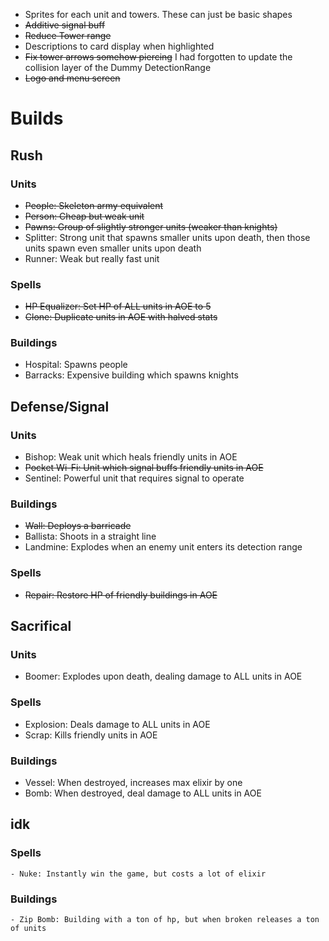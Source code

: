 
- Sprites for each unit and towers. These can just be basic shapes
- ~~Additive signal buff~~
- ~~Reduce Tower range~~
- Descriptions to card display when highlighted
- ~~Fix tower arrows somehow piercing~~ I had forgotten to update the collision layer of the Dummy DetectionRange 
- ~~Logo and menu screen~~

# Builds
## Rush
### Units
- ~~People: Skeleton army equivalent~~
- ~~Person: Cheap but weak unit~~
- ~~Pawns: Group of slightly stronger units (weaker than knights)~~
- Splitter: Strong unit that spawns smaller units upon death, then those units spawn even smaller units upon death
- Runner: Weak but really fast unit

### Spells
- ~~HP Equalizer: Set HP of ALL units in AOE to 5~~
- ~~Clone: Duplicate units in AOE with halved stats~~

### Buildings
- Hospital: Spawns people
- Barracks: Expensive building which spawns knights

## Defense/Signal

### Units
- Bishop: Weak unit which heals friendly units in AOE
- ~~Pocket Wi-Fi: Unit which signal buffs friendly units in AOE~~
- Sentinel: Powerful unit that requires signal to operate

### Buildings
- ~~Wall: Deploys a barricade~~
- Ballista: Shoots in a straight line
- Landmine: Explodes when an enemy unit enters its detection range

### Spells
- ~~Repair: Restore HP of friendly buildings in AOE~~ 

## Sacrifical

### Units
- Boomer: Explodes upon death, dealing damage to ALL units in AOE

### Spells
- Explosion: Deals damage to ALL units in AOE
- Scrap: Kills friendly units in AOE

### Buildings
- Vessel: When destroyed, increases max elixir by one
- Bomb: When destroyed, deal damage to ALL units in AOE 

## idk

### Spells
    - Nuke: Instantly win the game, but costs a lot of elixir
### Buildings
    - Zip Bomb: Building with a ton of hp, but when broken releases a ton of units
